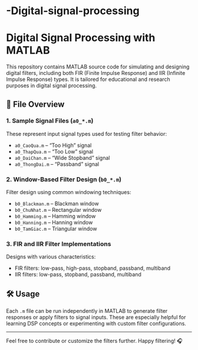 # -Digital-signal-processing
# Digital Signal Processing with MATLAB

This repository contains MATLAB source code for simulating and designing digital filters, including both FIR (Finite Impulse Response) and IIR (Infinite Impulse Response) types. It is tailored for educational and research purposes in digital signal processing.

## 📁 File Overview

### 1. Sample Signal Files (`a0_*.m`)
These represent input signal types used for testing filter behavior:
- `a0_CaoQua.m` – “Too High” signal
- `a0_ThapQua.m` – “Too Low” signal
- `a0_DaiChan.m` – “Wide Stopband” signal
- `a0_ThongDai.m` – “Passband” signal

### 2. Window-Based Filter Design (`b0_*.m`)
Filter design using common windowing techniques:
- `b0_Blackman.m` – Blackman window
- `b0_ChuNhat.m` – Rectangular window
- `b0_Hamming.m` – Hamming window
- `b0_Hanning.m` – Hanning window
- `b0_TamGiac.m` – Triangular window

### 3. FIR and IIR Filter Implementations
Designs with various characteristics:
- FIR filters: low-pass, high-pass, stopband, passband, multiband
- IIR filters: low-pass, stopband, passband, multiband

## 🛠️ Usage
Each `.m` file can be run independently in MATLAB to generate filter responses or apply filters to signal inputs. These are especially helpful for learning DSP concepts or experimenting with custom filter configurations.

---

Feel free to contribute or customize the filters further. Happy filtering! 🎧
